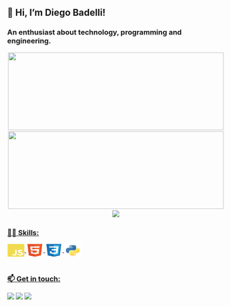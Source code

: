 <h2 align="left"> 👋 Hi, I’m Diego Badelli! 
<h3 align="left">An enthusiast about technology, programming and engineering. </h3>
 <div align="center">
  <a href="https://github.com/diegobadelli">
  <img height="180em" width="500px" src="https://github-readme-stats.vercel.app/api?username=diegobadelli&show_icons=true&theme=dark&include_all_commits=true&count_private=true"/>
  <img height="180em" width="500px" src="https://github-readme-stats.vercel.app/api/top-langs/?username=diegobadelli&layout=compact&langs_count=7&theme=dark"/>
  <img src="https://github-readme-streak-stats.herokuapp.com/?user=diegobadelli"/>
</div>
<div style="display: inline_block" align="left">
  <h3>👨‍💻 Skills:</h3>
  <img align="center" alt="Diego-Js" height="30" width="40" src="https://raw.githubusercontent.com/devicons/devicon/master/icons/javascript/javascript-plain.svg">
  <img align="center" alt="Diego-HTML" height="30" width="40" src="https://raw.githubusercontent.com/devicons/devicon/master/icons/html5/html5-original.svg">
  <img align="center" alt="Diego-CSS" height="30" width="40" src="https://raw.githubusercontent.com/devicons/devicon/master/icons/css3/css3-original.svg">
  <img align="center" alt="Diego-Python" height="30" width="40" src="https://raw.githubusercontent.com/devicons/devicon/master/icons/python/python-original.svg">
</div>
<br>
<h3>📫 Get in touch:</h3>
<div>
  <a href="https://instagram.com/diegobadelli" target="_blank"><img src="https://img.shields.io/badge/-Instagram-%23E4405F?style=for-the-badge&logo=instagram&logoColor=white" target="_blank"></a>
 	<a href = "mailto:diego.badelli@gmail.com"><img src="https://img.shields.io/badge/-Gmail-%23333?style=for-the-badge&logo=gmail&logoColor=white" target="_blank"></a>
  <a href="https://www.linkedin.com/in/diegobadelli" target="_blank"><img src="https://img.shields.io/badge/-LinkedIn-%230077B5?style=for-the-badge&logo=linkedin&logoColor=white" target="_blank"></a>
</div>
